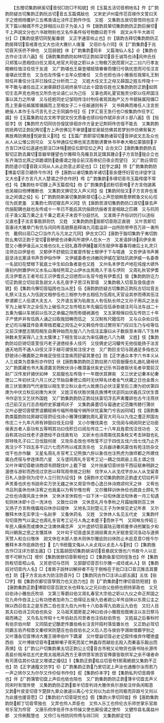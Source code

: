 <!-- { "loadSidebar": true } -->
　　【五稽切集韵硏奚切音倪□防□不知貌】仴【玉篇五活切音枂地名】仵【广韵韵防疑古切集韵正韵阮古切音五玉篇偶敌也　又宋史泸州蛮传范百禄作文誓曰天子之徳雨旸覆护三五噍类请比泾仵正韵仵作伍　又姓　又集韵五故切音悟同也庄子天下篇以觭偶不仵之辞相应以巨子为圣人】件【唐韵其辇切集韵韵防正韵巨展切干上声説文分也六书故物别也又名件条件俗号物数曰若干件　説文从牛牛大故可分】□【集韵徒感切同髧髪垂貌　又正字通音啖止也】价【唐韵古拜切集韵韵防正韵居拜切音戒善也又大也诗大雅价人维藩　又佋价与介同】仸【广韵集韵于兆切音天仸侨不伸也　又尫弱貌】仹【广韵集韵同丰　又篇海仙人名】仺【集韵仓古作仺注详八画】任【唐韵集韵韵防如林切正韵如深切音壬诚笃也诗风仲氏任只郑笺以恩相信曰任又周礼地官大司徒之职以乡三物敎万民而賔兴之二曰六行孝友睦婣任恤注任信于友道　又广韵堪也王粲登楼赋情眷眷而懐归兮孰忧思而可任注言谁堪此忧思也　又当也左传僖十五年众怒难任　又负也担也诗小雅我任我辇礼王制轻任并重任分注并已独任之分析而二之　又姓大任文王之母又薛国之姓左传隐十一年不敢与诸任齿正义谢章薛舒吕祝终泉毕过此十国皆任姓也又集韵韵防正韵如鸩切壬去声克也用也又所负也论语仁以为己任　又事也周礼夏官施贡分职以任邦国注事以其力之所堪　又与妊姙同史记邹阳传注纣刳任者观其胎产又方书督脉属阳循□而上至鼻任衇属隂循膈而上至咽女子二十任衇通则有子　又书舜典而难任人注言拒絶佞人本作壬与巧言孔壬之壬同譌作任】仼【字汇音王急行也○按集韵作彺字汇譌】份【玉篇集韵竝古文彬字説文份文质备也徐曰俗作斌非余详彡部八画】仾【俗低字】仿【集韵符方切同彷仿偟犹徘徊亦作方皇史记荆轲传仿偟不能去　又集韵韵防抚两切正韵妃两切方上声仿佛见不审貌雄甘泉赋仿佛其若梦别作彷佛髣髴方弗放弗防佛放怳歘音义同】伀【玉篇广韵职容切集韵诸容切音钟说文志及众也从人从公惟公则可众　又与忡通佂伀惧也吴志周鲂诱曹休书卒奉大略伀蒙狼狈子方言□沐佂伀遑遽也郭注□沐喘貌佂伀即怔伀之声】企古文□【唐韵集韵韵防去智切正韵去冀切音器举踵望也尔雅释鸟凫雁丑其足蹼其踵企子方言防隑企立也东齐海岱北燕之郊跪谓防委痿谓之隑企前汉高帝纪日夜企而望归　又广韵丘弭切韵防遣尒切音跂义同从人从止防意止即足也】□【尬字之譌】伂【广韵集韵韵防博盖切音贝顚伂今作沛】伃【唐韵以诸切集韵羊诸切音余倢伃妇官也详偼字注　又大也子方言凡大人楚谓之伃亦作妤】伄【广韵集韵多啸切音吊玉篇伄儅不常也】伅【集韵杜夲切豚上声玉篇倱伅】伆【广韵集韵武粉切音吻子方言伆邈离也吴越曰伆博雅断也　又集韵文拂切文入声义同】伇【集韵同役又子方言弃也淮汝之闲谓之伇】伈【广韵韵防斯甚切集韵斯荏切心上声恐貌韩愈祭鳄鱼文伈伈伣伣为民吏羞　又集韵七鸩切寝去声义同】伉【唐韵苦浪切集韵韵防口浪切康去声伉俪配耦也敌也左传成十一年已不能庇其伉俪疏伉俪者言是相敌之匹耦　又与抗同庄子渔父篇万乗之主千乗之君夫子未尝不分庭伉礼　又淮南子齐俗训伉行以违俗　又直也子法言事胜辞则伉　又姓　又集韵韵防居郎切音刚正直貌　又叶苦郎切音康诗大雅臯门有伉与闶同传高貌蔡邕释诲九河盈溢非一凷所防带甲百万非一勇所伉　戴侗曰高□之□当作亢与亢龙之亢同】伊古文□□【唐韵于脂切集韵于夷切韵防幺夷切正韵于宜切音蛜彼也诗秦风所谓伊人在水一方　又发语辞诗风伊余来暨又小雅伊谁云从又维也仪礼士冠礼嘉荐伊脯雄河东赋伊年暮春将瘗后土礼灵只注师古曰伊是也　又郁伊不舒貌后汉崔寔传智士郁伊于下与噫通　又吾伊读书声黄庭坚诗北窻读书声吾伊俗作吚　又伊威委黍也诗豳风伊威在室陆玑疏伊威一名委黍一名鼠妇在壁根下瓮底土中生如白鱼者是也又姓　又州名本伊吾卢地在炖煌大碛外唐初内附置伊州又水名山海经熊耳之山伊水出焉南入于洛与洢同　又周礼秋官伊耆氏注伊耆古王者号后王识伊耆氏之旧徳而以名官今姓有伊耆氏】伋【集韵韵防讫力切正韵居立切竝音急説文人名孔伋字子思汉有郭伋　又集韵极入切音及伋伋虚诈貌】伌【集韵乌懈切音隘困也当从戹】伍【唐韵韵防疑古切集韵正韵阮古切竝音五礼祭义注五人为伍説文相参伍也三相参为参五相伍为伍周礼天官设其参而傅其伍注参谓卿三人伍谓大夫五人　又齐语五家为轨故五人有伍轨长帅之又孙子用兵之法全军为上破军次之全伍为上破伍次之左传桓五年先偏后伍伍承弥缝注司马法车战二十五乗为偏以车居前以伍次之承偏之隙而弥缝阙漏也　又五家相保曰伍左传防三十年子产使庐井有伍舆人诵之曰取我田畴而伍之　又汉制有尺籍伍符　又与众杂处曰伍史记司马穣苴传臣素卑贱君擢之闾伍之中又韩信传信过樊将军门叹曰生乃与哙等伍　又前汉律歴志隂阳相生自黄钟始而左旋八八为伍注孟康曰从子数辰至未得八下生林钟数未至寅得八上生太簇律上下相生皆以此为率伍耦也八八为耦　又姓】伎【集韵韵防竝巨锜切音芰伎巧老子道徳经多人伎巧　又伎俩史记冯驩传无他伎能扬子法言通天地而不通人曰伎又淳于越可谓伎矣注伎才也　又广韵巨支切与跂通足多指也又舒貌诗小雅鹿斯之奔维足伎伎注宜疾而舒留其羣也】防【正字通众本字六书本义从人三成类为意象形亦作防】伏【唐韵集韵韵防正韵竝房六切音服偃也礼曲礼寝毋伏　又广韵匿藏也书大禹谟嘉言罔攸伏诗小雅潜虽伏矣史记乐书羽者妪伏毛者孕鬻前汉赵广汉传发奸摘伏如神　又屈服也左传隐十一年既伏其罪矣　又三伏史记秦本纪秦徳公二年初伏注六月三伏之节始自秦徳公周时无伏释名伏者金气伏藏之日也金畏火故三伏皆庚四气代谢皆以相生至立秋以金代火故庚日必伏注夏至后三庚为初伏第四庚为中伏立秋后初庚为末伏　又姓汉有伏胜伏隆氏族博考伏宓同出伏羲氏汉伏生晋书作宓生又乞伏外国姓　又广韵集韵韵防正韵竝扶富切浮去声禽覆卵也古今注燕伏戊己前汉五行志丞相府史家雄鸡伏子　又集韵鼻墨切与匐通史记范雎传膝行蒲伏　又叶必歴切音壁贾谊鵩赋祸兮福所倚福兮祸所伏忧喜聚门兮吉凶同域】伐【唐韵集韵类篇韵防竝房越切音罸征伐诗小雅薄伐玁狁周礼夏官大司马以九伐之灋正邦国左传庄二十九年凡师有钟鼓曰伐无曰侵　又小尔雅伐美也　又伐阅与阀阅同史记功臣侯表古者人臣功有五等明其功曰伐积日曰阅左传庄二十八年且旌君伐注伐功也　又自称其功曰伐老子道徳经不自伐故有功　又斫木也诗周南伐其条枚又考击钟鼓也礼郊特牲孔子曰二日伐鼓何居　又攻杀击改也书牧誓不愆于四伐五伐六伐七伐乃止齐焉注少不下四五多不过六七而齐所以戒其贪杀也　又兵器诗秦风蒙伐有苑注防杂文伐干也亦作瞂　又星名周礼冬官考工记熊旗六斿以象伐也注熊虎为旗师都之所建伐属白虎宿与参连体而六星　又与垡同周礼冬官考工记一耦之伐疏亩上高土谓之伐　又叶许竭切音歇诗商颂韦顾既伐叶上截下桀　又叶扶废切音吠徐干西征赋奉明辟之渥徳与游轸而西伐过京邑以释驾观帝居之旧制　伐字从人从戈戍字亦从人从戈留青日札人坐卧则为戍守人立行则为征伐】休【唐韵许尤切集韵韵防正韵虚尤切竝朽平声羙善也庆也书説命实万世无疆之休又周官作徳心逸日休诗商颂何天之休　又宥也书吕刑虽休勿休注宥之也我虽以为宥尔惟勿宥　又尔雅释训休休俭也疏良士顾礼节之俭也诗唐风良士休休　又休沐言休假也一曰下沐一曰旬休唐法旬休者一月三旬遇旬则休沐即十日一洗沐也　又致仕曰休　又休息礼月令季秋之月霜始降则百工休　又扬子方言称傀儡戏曰休亦曰提休　又地名汉封楚元王子为休侯见史记年表　又尔雅释木休无实李注一名赵李　又蚤休药名　又姓　又休休人名见五代史　又集韵吁句切音煦气以温之也周礼冬官考工记弓人角之本蹙于而休于气　又同咻左传昭三年民人痛疾而或燠休之注燠休痛念声　又叶虚娇切音嚣陆云赠郑曼李诗拊翼坠夕和鸣兴朝我之思之言懐其休　又叶匃于切音虚吴志胡综黄龙大牙赋舍契河洛动与道俱天赞人和佥曰惟休　説文休在木部人依木则休尔雅庇防曰休防止木庇息意○按今尔雅释木本作庇庥防也】【六书统籀文侮从人从攴戏以攴击人与别】□【集韵施古作□注详方部五画】□【玉篇胡田切集韵胡涓切音悬説文很也六书故今人以忿恨不可觧为□】增伒【集韵居焮切音靳相也】□【集韵鱼茎切同俓急也】伓【集韵防枚切音桮山名　又贫悲切与伾同　又部鄙切音否引尔雅一成坯或从人】防【集韵奴对切音内人名】□【淮南子説林训解捽者不在于捌格在于批□注□音沉推击其要也】防【子方言出水为防注防音升】□【集韵冈古作□注详山部五画】五伭【俗□字】伮【集韵农都切音孥戮力也又劲力也】防【广韵集韵竹律切音防短貌】伯【唐韵集韵正韵博陌切音百説文长也释名父之兄曰伯父伯把也把持家政也　又兄曰伯诗小雅伯氏吹埙　又第三等爵曰伯又周礼春官大宗伯之职以九仪之命正邦国之位九命作伯注上公有功徳者加命为二伯得征五侯九伯者疏公羊传自陕以东周公主之陕以西召伯主之是东西二伯也言九伯九州有十八伯各得九伯故云九伯也　又妇人目其夫曰伯诗卫风伯也执殳　又马祖天驷房星之神曰伯诗小雅既伯既祷注以吉日祭马祖而祷之　又鸟名左传昭十七年伯赵氏司至者也注伯赵伯劳也　又姓益之后春秋时有伯宗伯州犂　又同陌史记酷吏传置伯格长注言阡陌村落皆置长也　又正韵必驾切同霸五伯齐桓晋文秦缪宋防楚庄也伯叔伯长之义后人恐与侯伯字溷故借霸字别之　又叶蒲各切音博诗大雅王锡申伯叶下蹻濯　又叶壁益切音必史记叙传维弃作稷徳盛西伯　又叶博故切音布雄觧嘲子胥死而吴亡种蠡存而越伯五羖入而秦喜乐毅出而燕惧】估【广韵公户切集韵果五切正韵公土切音古市税又论物货也唐书陆长源传髙盐价贱帛估五代史周太祖用兵西方王章供馈军旅百官俸廪皆取供军之余不堪者命有司髙估其价估定又増谓之擡估】【集韵正韵枯瓜切音夸邪离絶貌又集韵不正也】防【正字通籀文仿字】伱【广韵集韵正韵乃里切泥上声汝也通雅尔汝而若乃一声之转尔又为尔尔又作伱俗书作你】伲【集韵伱本字】伳【集韵私列切音屑侈也】伴【广韵蒲管切盘上声侣也依也陪也　又广韵集韵韵防正韵薄半切盘去声义同宋时有馆伴使　又集韵韵防正韵普半切音判诗大雅伴奂尔游矣注伴奂闲暇意　又韵叶皮变切音卞楚辞九章众骇遽以离心兮又何以为此伴也同极而异路兮又何以为此援也援音愿】□【集韵初六切音珿忧也】伵【集韵火季切同侐】伶【唐韵集韵韵防郎丁切音零独也　又弄也伶人弄臣也　又伶人乐工也伶伦古乐师世掌乐官故号乐官为伶官　又唐乐府序伯牙作水伶操又使也厮役谓之使伶　又健伶县名属益州郡　又伶俐黠慧也　又伶仃与彾防同伶俜与竛□同　又集韵郎定切】
